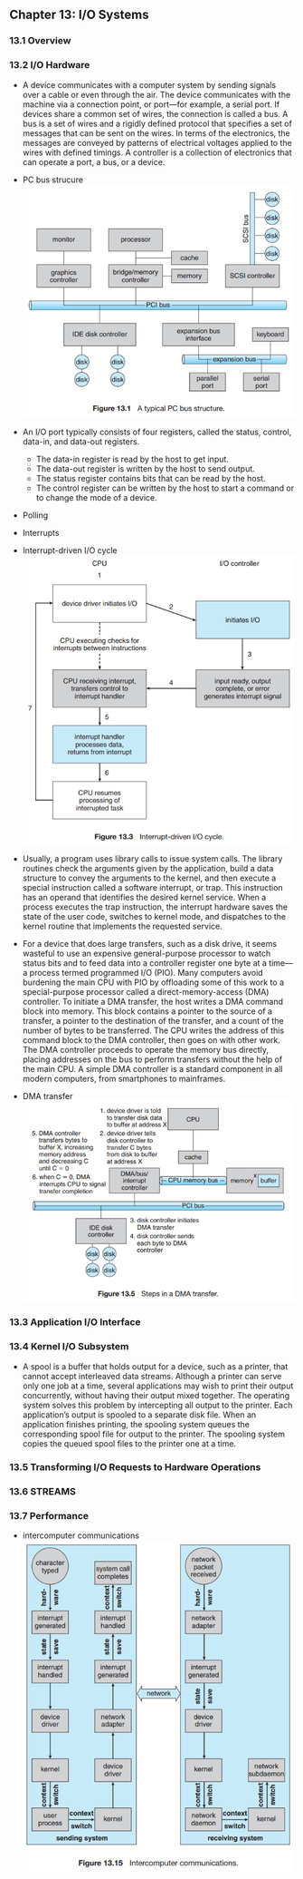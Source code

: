 ## Chapter 13: I/O Systems

### 13.1 Overview

### 13.2 I/O Hardware

- A device communicates with a computer system by sending signals over a cable or even through the air. The device communicates with the machine via a connection point, or port—for example, a serial port. If devices share a common set of wires, the connection is called a bus. A bus is a set of wires and a rigidly defined protocol that specifies a set of messages that can be sent on the wires. In terms of the electronics, the messages are conveyed by patterns of electrical voltages applied to the wires with defined timings. A controller is a collection of electronics that can operate a port, a bus, or a device.

- PC bus strucure  
![alt text](img/fig_13_1_PC_bus_structure.PNG)  

- An I/O port typically consists of four registers, called the status, control, data-in, and data-out registers.
	- The data-in register is read by the host to get input.
	- The data-out register is written by the host to send output.
	- The status register contains bits that can be read by the host.
	- The control register can be written by the host to start a command or to change the mode of a device.

- Polling

- Interrupts

- Interrupt-driven I/O cycle  
![alt text](img/fig_13_2_Interrupt_driven_IO_cycle.PNG)  

- Usually, a program uses library calls to issue system calls. The library routines check the arguments given by the application, build a data structure to convey the arguments to the kernel, and then execute a special instruction called a software interrupt, or trap. This instruction has an operand that identifies the desired kernel service. When a process executes the trap instruction, the interrupt hardware saves the state of the user code, switches to kernel mode, and dispatches to the kernel routine that implements the requested service.

- For a device that does large transfers, such as a disk drive, it seems wasteful to use an expensive general-purpose processor to watch status bits and to feed data into a controller register one byte at a time—a process termed programmed I/O (PIO). Many computers avoid burdening the main CPU with PIO by offloading some of this work to a special-purpose processor called a direct-memory-access (DMA) controller. To initiate a DMA transfer, the host writes a DMA command block into memory. This block contains a pointer to the source of a transfer, a pointer to the destination of the transfer, and a count of the number of bytes to be transferred. The CPU writes the address of this command block to the DMA controller, then goes on with other work. The DMA controller proceeds to operate the memory bus directly, placing addresses on the bus to perform transfers without the help of the main CPU. A simple DMA controller is a standard component in all modern computers, from smartphones to mainframes.

- DMA transfer  
![alt text](img/fig_13_3_DMA_transfer.PNG)  

### 13.3 Application I/O Interface

### 13.4 Kernel I/O Subsystem

- A spool is a buffer that holds output for a device, such as a printer, that cannot accept interleaved data streams. Although a printer can serve only one job at a time, several applications may wish to print their output concurrently, without having their output mixed together. The operating system solves this problem by intercepting all output to the printer. Each application’s output is spooled to a separate disk file. When an application finishes printing, the spooling system queues the corresponding spool file for output to the printer. The spooling system copies the queued spool files to the printer one at a time.

### 13.5 Transforming I/O Requests to Hardware Operations

### 13.6 STREAMS

### 13.7 Performance

- intercomputer communications  
![alt text](img/fig_13_4_Intercomputer_communications.PNG)  